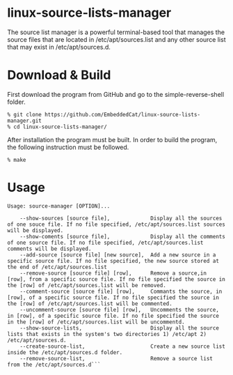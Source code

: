 # linux-source-lists-manager

The source list manager is a powerful terminal-based tool that manages the source files that are located in /etc/apt/sources.list and any other source list that may exist in /etc/apt/sources.d. 


# Download & Build

First download the program from GitHub and go to the simple-reverse-shell folder.

```
% git clone https://github.com/EmbeddedCat/linux-source-lists-manager.git
% cd linux-source-lists-manager/
```

After installation the program must be built. In order to build the program, the following instruction must be
followed.<br>

```
% make
```

# Usage
```
Usage: source-manager [OPTION]...

	--show-sources [source file],             Display all the sources of one souce file. If no file specified, /etc/apt/sources.list sources will be displayed.
	--show-coments [source file],             Display all the comments of one source file. If no file specified, /etc/apt/sources.list comments will be displayed.
	--add-source [source file] [new source],  Add a new source in a specific source file. If no file specified, the new source stored at the end of /etc/apt/sources.list
	--remove-source [source file] [row],      Remove a source,in [row], from a specific source file. If no file specified the source in the [row] of /etc/apt/sources.list will be removed.
	--comment-source [source file] [row],     Commants the source, in [row], of a specific source file. If no file specified the source in the [row] of /etc/apt/sources.list will be commented.
	--uncomment-source [source file] [row],   Uncomments the source, in [row], of a specific source file. If no file specified the source in the [row] of /etc/apt/sources.list will be uncommentd.
	--show-source-lists,                      Display all the source lists that exists in the system's two directories 1) /etc/apt 2) /etc/apt/sources.d.
	--create-source-list,                     Create a new source list inside the /etc/apt/sources.d folder.
	--remove-source-list,                     Remove a source list from the /etc/apt/sources.d```
